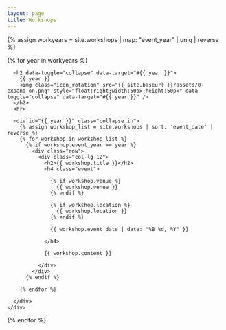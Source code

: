 ```yaml
---
layout: page
title: Workshops
---
```



{% assign workyears = site.workshops | map: "event_year" | uniq | reverse %}

{% for year in workyears %}

  <div class="row">
    <div class="col-lg-12">

      <h2 data-toggle="collapse" data-target="#{{ year }}">
        {{ year }}
        <img class="icon_rotation" src="{{ site.baseurl }}/assets/0-expand_on.png" style="float:right;width:50px;height:50px" data-toggle="collapse" data-target="#{{ year }}" />
      </h2>
      <hr>

      <div id="{{ year }}" class="collapse in">
        {% assign workshop_list = site.workshops | sort: 'event_date' | reverse %}
        {% for workshop in workshop_list %}
          {% if workshop.event_year == year %}
            <div class="row">
              <div class="col-lg-12">
                <h2>{{ workshop.title }}</h2>
                <h4 class="event">

                  {% if workshop.venue %}
                    {{ workshop.venue }}
                  {% endif %}
                  ,
                  {% if workshop.location %}
                    {{ workshop.location }}
                  {% endif %}
                  ,
                  {{ workshop.event_date | date: "%B %d, %Y" }}

                </h4>

                {{ workshop.content }}

              </div>
            </div>
          {% endif %}

        {% endfor %}

      </div>
    </div>
  </div>
{% endfor %}

<script>
$(document).ready(function(){
  $('.icon_rotation').on({
    'click': function () {
      var origsrc = $(this).attr('src');
      var src = '';
      if (origsrc == '{{ site.baseurl }}/assets/0-expand_off.png') src = '{{ site.baseurl }}/assets/0-expand_on.png';
      if (origsrc == '{{ site.baseurl }}/assets/0-expand_on.png') src = '{{ site.baseurl }}/assets/0-expand_off.png';
      $(this).attr('src', src);
    }
  });
});
</script>
